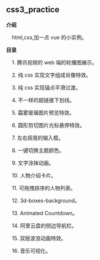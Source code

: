 ## css3_practice

**介绍**

&nbsp;&nbsp;&nbsp;&nbsp;html,css,加一点 vue 的小实例。

**目录**

&nbsp;&nbsp;&nbsp;&nbsp;1.&nbsp;腾讯视频的 web 端的轮播图展示。

&nbsp;&nbsp;&nbsp;&nbsp;2.&nbsp;纯 css 实现文字组成肖像特效。

&nbsp;&nbsp;&nbsp;&nbsp;3.&nbsp;纯 css 实现锚点平滑过渡。

&nbsp;&nbsp;&nbsp;&nbsp;4.&nbsp;不一样的超链接下划线。

&nbsp;&nbsp;&nbsp;&nbsp;5.&nbsp;霜雾玻璃图片预览特效。

&nbsp;&nbsp;&nbsp;&nbsp;6.&nbsp;圆形剪切图片光标悬停特效。

&nbsp;&nbsp;&nbsp;&nbsp;7.&nbsp;左右摇晃的输入框。

&nbsp;&nbsp;&nbsp;&nbsp;8.&nbsp;一键切换主题颜色。

&nbsp;&nbsp;&nbsp;&nbsp;9.&nbsp;文字涂抹动画。

&nbsp;&nbsp;&nbsp;&nbsp;10.&nbsp;人物介绍卡片。

&nbsp;&nbsp;&nbsp;&nbsp;11.&nbsp;可拖拽排序的人物列表。

&nbsp;&nbsp;&nbsp;&nbsp;12.&nbsp;3d-boxes-background。

&nbsp;&nbsp;&nbsp;&nbsp;13.&nbsp;Animated Countdown。

&nbsp;&nbsp;&nbsp;&nbsp;14.&nbsp;阿里云盘的侧边导航栏。

&nbsp;&nbsp;&nbsp;&nbsp;15.&nbsp;双层波浪动画特效。

&nbsp;&nbsp;&nbsp;&nbsp;16.&nbsp;音乐可视化。
